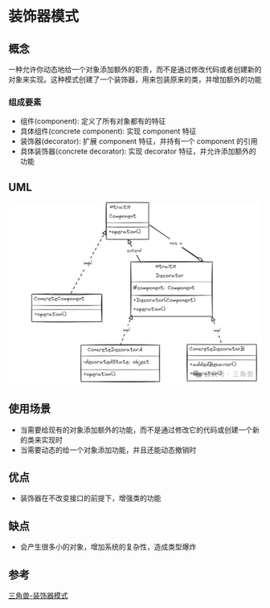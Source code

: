 # 装饰器模式

## 概念

一种允许你动态地给一个对象添加额外的职责，而不是通过修改代码或者创建新的对象来实现。这种模式创建了一个装饰器，用来包装原来的类，并增加额外的功能

### 组成要素

- 组件(component): 定义了所有对象都有的特征
- 具体组件(concrete component): 实现 component 特征
- 装饰器(decorator): 扩展 component 特征，并持有一个 component 的引用
- 具体装饰器(concrete decorator): 实现 decorator 特征，并允许添加额外的功能

## UML

![Alt text](image.png)

## 使用场景

- 当需要给现有的对象添加额外的功能，而不是通过修改它的代码或创建一个新的类来实现时
- 当需要动态的给一个对象添加功能，并且还能动态撤销时

## 优点

- 装饰器在不改变接口的前提下，增强类的功能

## 缺点

- 会产生很多小的对象，增加系统的复杂性，造成类型爆炸

## 参考

[三角兽-装饰器模式](https://mp.weixin.qq.com/s?__biz=Mzg5MDE5NDc4MQ==&mid=2247484587&idx=1&sn=87ed86106096282487f0b6132c0e349a&chksm=cfe11a99f896938fe50986dcb5bd62c10d3113d6bc176c9ef2243ccf0fe4c9bf6eb221321bab&scene=21#wechat_redirect)
